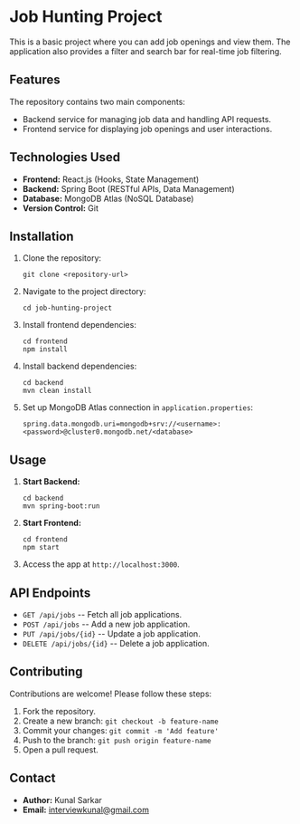 Job Hunting Project
===================

This is a basic project where you can add job openings and view them. The application also provides a filter and search bar for real-time job filtering.

Features
--------

The repository contains two main components:

-   Backend service for managing job data and handling API requests.
-   Frontend service for displaying job openings and user interactions.

Technologies Used
-----------------

-   **Frontend:** React.js (Hooks, State Management)
-   **Backend:** Spring Boot (RESTful APIs, Data Management)
-   **Database:** MongoDB Atlas (NoSQL Database)
-   **Version Control:** Git

Installation
------------

1.  Clone the repository:

    ```
    git clone <repository-url>

    ```

2.  Navigate to the project directory:

    ```
    cd job-hunting-project

    ```

3.  Install frontend dependencies:

    ```
    cd frontend
    npm install

    ```

4.  Install backend dependencies:

    ```
    cd backend
    mvn clean install

    ```

5.  Set up MongoDB Atlas connection in `application.properties`:

    ```
    spring.data.mongodb.uri=mongodb+srv://<username>:<password>@cluster0.mongodb.net/<database>

    ```

Usage
-----

1.  **Start Backend:**

    ```
    cd backend
    mvn spring-boot:run

    ```

2.  **Start Frontend:**

    ```
    cd frontend
    npm start

    ```

3.  Access the app at `http://localhost:3000`.

API Endpoints
-------------

-   `GET /api/jobs` -- Fetch all job applications.
-   `POST /api/jobs` -- Add a new job application.
-   `PUT /api/jobs/{id}` -- Update a job application.
-   `DELETE /api/jobs/{id}` -- Delete a job application.

Contributing
------------

Contributions are welcome! Please follow these steps:

1.  Fork the repository.
2.  Create a new branch: `git checkout -b feature-name`
3.  Commit your changes: `git commit -m 'Add feature'`
4.  Push to the branch: `git push origin feature-name`
5.  Open a pull request.

Contact
-------

-   **Author:** Kunal Sarkar
-   **Email:** <interviewkunal@gmail.com>